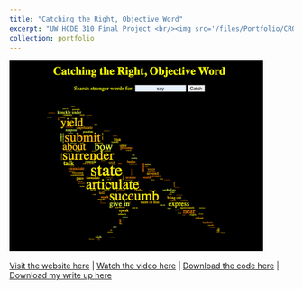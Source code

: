```yaml
---
title: "Catching the Right, Objective Word"
excerpt: "UW HCDE 310 Final Project <br/><img src='/files/Portfolio/CROW.jpg' width='250'>"
collection: portfolio
---
```


<img src='/files/Portfolio/CROW.jpg' width='450'>





<a href = "http://chengguo2000.pythonanywhere.com/">Visit the website here</a>
|
<a href = "https://www.youtube.com/watch?v=1MZTyFUK7H4">Watch the video here</a>
|
<a href = "https://github.com/ChengGuo2000/UW-HCDE310-Final-Project">Download the code here</a>
|
<a href = "http://chengguo2000.github.io/files/Portfolio/CROW-Write-Up.pdf">Download my write up here</a>
